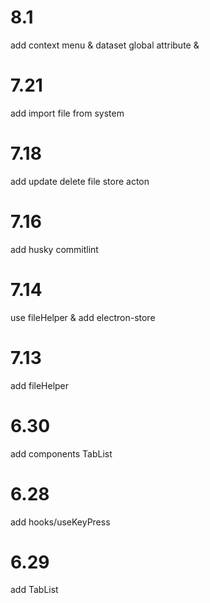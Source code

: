 # 8.1
add context menu & dataset global attribute &
# 7.21
add import file from system
# 7.18 
add update delete file store acton
# 7.16
add husky commitlint
# 7.14
use fileHelper & add electron-store
# 7.13
add fileHelper
# 6.30
add components TabList
# 6.28
add hooks/useKeyPress

# 6.29
add TabList